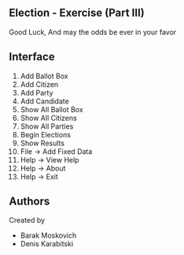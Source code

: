 Election - Exercise (Part III)
-
Good Luck, And may the odds be ever in your favor

Interface
-        
1. Add Ballot Box
2. Add Citizen 
3. Add Party
4. Add Candidate 
5. Show All Ballot Box 
6. Show All Citizens 
7. Show All Parties 
8. Begin Elections 
9. Show Results 
10. File -> Add Fixed Data
10. Help -> View Help
10. Help -> About
10. Help -> Exit


Authors
-
Created by
- Barak Moskovich
- Denis Karabitski
